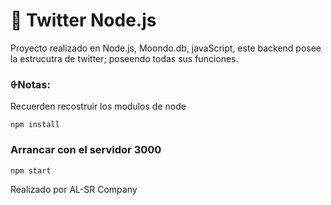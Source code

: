 # 🔰 Twitter Node.js


Proyecto realizado en Node.js, Moondo.db, javaScript, este backend posee la estrucutra de twitter; poseendo todas sus funciones. 

### ⨭Notas: 
Recuerden recostruir los modulos de node
```
npm install
```
### Arrancar con el servidor 3000
```
npm start 
````
Realizado por AL-SR Company
